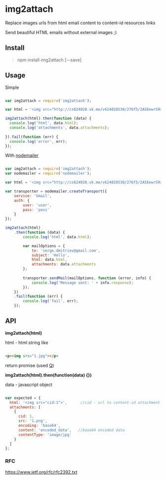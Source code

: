 # img2attach

Replace images urls from html email content to content-id resources links

Send beautiful HTML emails without external images ;)

## Install

> npm install img2attach [--save]


## Usage

Simple

`````javascript

var img2attach = require('img2attach');

var html = '<img src="http://cs624028.vk.me/v624028538/276f5/2ASEewrS9xk.jpg">';

img2attach(html).then(function (data) {
  console.log('html', data.html);
  console.log('attachments', data.attachments);
  
}).fail(function (err) {
  console.log('error', err);
});

`````

With [nodemailer](https://github.com/andris9/Nodemailer)

`````javascript 

var img2attach = require('img2attach');
var nodemailer = require('nodemailer');

var html = '<img src="http://cs624028.vk.me/v624028538/276f5/2ASEewrS9xk.jpg">';

var transporter = nodemailer.createTransport({
    service: 'Gmail',
    auth: {
        user: 'user',
        pass: 'pass'
    }
});

img2attach(html)
    .then(function (data) {
        console.log('html', data.html);

        var mailOptions = {
            to: 'serge.dmitriev@gmail.com', 
            subject: 'Hello',
            html: data.html,
            attachments: data.attachments
        };
        
        transporter.sendMail(mailOptions, function (error, info) {      
            console.log('Message sent: ' + info.response);
        });
    })
    .fail(function (err) {
        console.log('fail', err);
    });

`````


## API 

**img2attach(html)**

html - html string like 
`````html

<p><img src="1.jpg"></p>

`````

return promise (used [Q](https://github.com/kriskowal/q))


**img2attach(html).then(function(data) {})**

data - javascript object

`````javascript

var expected = {
  html: '<img src="cid:1">',      //cid - url to content-id attachment
  attachments: [
    { 
      cid: 1,
      src: '1.png',
      encoding: 'base64',
      content: 'encoded_data',   //base64 encoded data
      contentType: 'image/jpg' 
    } 
  ]
};

`````


### RFC
https://www.ietf.org/rfc/rfc2392.txt